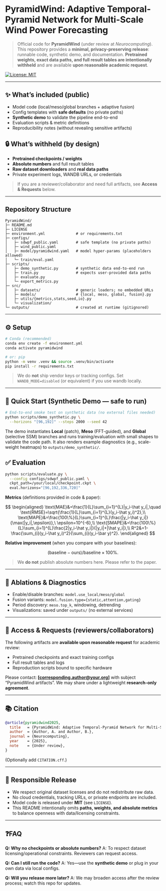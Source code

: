 # PyramidWind: Adaptive Temporal-Pyramid Network for Multi-Scale Wind Power Forecasting

> Official code for **PyramidWind** (under review at *Neurocomputing*).
> This repository provides a **minimal, privacy-preserving release**: runnable code, synthetic demo, and documentation. **Pretrained weights, exact data paths, and full result tables are intentionally withheld** and are available **upon reasonable academic request**.

[![License: MIT](https://img.shields.io/badge/License-MIT-green.svg)](LICENSE)

<!-- Badges with private links are intentionally omitted in the public README -->

---

## ✨ What’s included (public)

* Model code (local/meso/global branches + adaptive fusion)
* Config templates with **safe defaults** (no private paths)
* **Synthetic demo** to validate the pipeline end-to-end
* Evaluation scripts & metric definitions
* Reproducibility notes (without revealing sensitive artifacts)

## 🔒 What’s withheld (by design)

* **Pretrained checkpoints / weights**
* **Absolute numbers** and full result tables
* **Raw dataset downloaders** and **real data paths**
* Private experiment logs, WANDB URLs, or credentials

> If you are a reviewer/collaborator and need full artifacts, see **Access & Requests** below.

---

## Repository Structure

```
PyramidWind/
├─ README.md
├─ LICENSE
├─ environment.yml              # or requirements.txt
├─ configs/
│   ├─ sdwpf_public.yaml        # safe template (no private paths)
│   ├─ wind_public.yaml
│   ├─ model/pyramidwind.yaml   # model hyper-params (placeholders allowed)
│   └─ train/eval.yaml
├─ scripts/
│   ├─ demo_synthetic.py        # synthetic data end-to-end run
│   ├─ train.py                 # expects user-provided data paths
│   ├─ evaluate.py
│   └─ export_metrics.py
├─ src/
│   ├─ datasets/                # generic loaders; no embedded URLs
│   ├─ models/                  # {local, meso, global, fusion}.py
│   ├─ utils/{metrics,stats,seed,io}.py
│   └─ visualization/
└─ outputs/                     # created at runtime (gitignored)
```

---

## ⚙️ Setup

```bash
# Conda (recommended)
conda env create -f environment.yml
conda activate pyramidwind

# or: pip
python -m venv .venv && source .venv/bin/activate
pip install -r requirements.txt
```

> We do **not** ship vendor keys or tracking configs. Set `WANDB_MODE=disabled` (or equivalent) if you use wandb locally.

---

## 🧪 Quick Start (Synthetic Demo — safe to run)

```bash
# End-to-end smoke test on synthetic data (no external files needed)
python scripts/demo_synthetic.py \
  --horizons "[96,192]" --steps 2000 --seed 42
```

The demo instantiates **Local** (patch), **Meso** (FFT-guided), and **Global** (selective SSM) branches and runs training/evaluation with small shapes to validate the code path. It also renders example diagnostics (e.g., scale-weight heatmaps) to `outputs/demo_synthetic/`.


## ✅ Evaluation

```bash
python scripts/evaluate.py \
  --config configs/sdwpf_public.yaml \
  ckpt_path=/your/local/checkpoint.ckpt \
  eval.horizons="[96,192,336,720]"
```

**Metrics** (definitions provided in code & paper):

$$
\begin{aligned}
\text{MAE}&=\frac{1}{L}\sum_{i=1}^{L}|y_i-\hat y_i|,\quad
\text{RMSE}=\sqrt{\frac{1}{L}\sum_{i=1}^{L}(y_i-\hat y_i)^2},\\
\text{MAPE}&=\frac{100\%}{L}\sum_{i=1}^{L}\frac{|y_i-\hat y_i|}{\max(|y_i|,\epsilon)},\ \epsilon=10^{-6},\\
\text{SMAPE}&=\frac{100\%}{L}\sum_{i=1}^{L}\frac{2|y_i-\hat y_i|}{|y_i|+|\hat y_i|},\\
R^2&=1-\frac{\sum_{i}(y_i-\hat y_i)^2}{\sum_{i}(y_i-\bar y)^2}.
\end{aligned}
$$

**Relative improvement** (when you compare with your baselines):

$$
(\text{baseline}-\text{ours})/\text{baseline}\times 100\%.
$$

> We **do not** publish absolute numbers here. Please refer to the paper.

---

## 🧩 Ablations & Diagnostics

* Enable/disable branches: `model.use_local/meso/global`
* Fusion variants: `model.fusion.type={static,attention,gating}`
* Period discovery: `meso.top_k`, windowing, detrending
* Visualizations: saved under `outputs/` (no external services)

---

## 🔐 Access & Requests (reviewers/collaborators)

The following artifacts are **available upon reasonable request** for academic review:

* Pretrained checkpoints and exact training configs
* Full result tables and logs
* Reproduction scripts bound to specific hardware

Please contact: **\[[corresponding.author@your.org](mailto:corresponding.author@your.org)]** with subject “PyramidWind artifacts”.
We may share under a lightweight **research-only agreement**.

---

## 📚 Citation

```bibtex
@article{pyramidwind2025,
  title   = {PyramidWind: Adaptive Temporal-Pyramid Network for Multi-Scale Wind Power Forecasting},
  author  = {Author, A. and Author, B.},
  journal = {Neurocomputing},
  year    = {2025},
  note    = {Under review},
}
```

(Optionally add `CITATION.cff`.)

---

## 📝 Responsible Release

* We respect original dataset licenses and do not redistribute raw data.
* No cloud credentials, tracking URLs, or private endpoints are included.
* Model code is released under **MIT** (see `LICENSE`).
* This README intentionally omits **paths, weights, and absolute metrics** to balance openness with data/licensing constraints.

---

## ❓FAQ

**Q: Why no checkpoints or absolute numbers?**
A: To respect dataset licensing/operational constraints. Reviewers can request access.

**Q: Can I still run the code?**
A: Yes—use the **synthetic demo** or plug in your own data via local configs.

**Q: Will you release more later?**
A: We may broaden access after the review process; watch this repo for updates.

